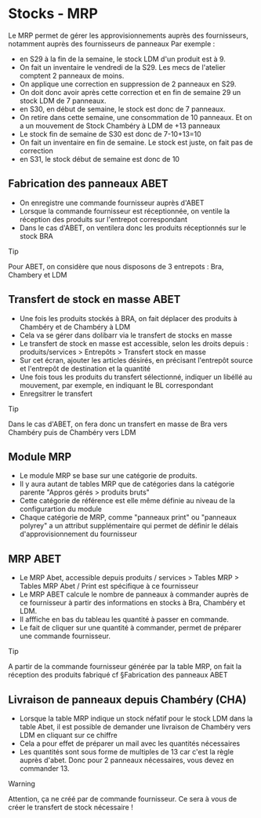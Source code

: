  # Stocks - MRP

Le MRP permet de gérer les approvisionnements auprès des fournisseurs, notamment auprès des fournisseurs de panneaux
Par exemple :
- en S29 à la fin de la semaine, le stock LDM d'un produit est à 9.
- On fait un inventaire le vendredi de la S29. Les mecs de l'atelier comptent 2 panneaux de moins.
- On applique une correction  en suppression de 2 panneaux en S29.
- On doit donc avoir après cette correction et en fin de semaine 29 un stock LDM de 7 panneaux.
- en S30, en début de semaine, le stock est donc de 7 panneaux.
- On retire dans cette semaine, une consommation de 10 panneaux. Et on a un mouvement de Stock Chambéry à LDM de +13 panneaux
- Le stock fin de semaine de S30 est donc de 7-10+13=10
- On fait un inventaire en fin de semaine. Le stock est juste, on fait pas de correction
- en S31, le stock début de semaine est donc de 10

## Fabrication des panneaux ABET
* On enregistre une commande fournisseur auprès d'ABET
* Lorsque la commande fournisseur est réceptionnée, on ventile la réception des produits sur l'entrepot correspondant
* Dans le cas d'ABET, on ventilera donc les produits réceptionnés sur le stock BRA


> [!TIP]
> Pour ABET, on considère que nous disposons de 3 entrepots : Bra, Chambery et LDM

## Transfert de stock en masse ABET
* Une fois les produits stockés à BRA, on fait déplacer des produits à Chambéry et de Chambéry à LDM
* Cela va se gérer dans dolibarr via le transfert de stocks en masse
* Le transfert de stock en masse est accessible, selon les droits depuis : produits/services > Entrepôts > Transfert stock en masse
* Sur cet écran, ajouter les articles désirés, en précisant l'entrepôt source et l'entrepôt de destination et la quantité
* Une fois tous les produits du transfert sélectionné, indiquer un libéllé au mouvement, par exemple, en indiquant le BL correspondant
* Enregsitrer le transfert

> [!TIP]
> Dans le cas d'ABET, on fera donc un transfert en masse de Bra vers Chambéry puis de Chambéry vers LDM

## Module MRP
* Le module MRP se base sur une catégorie de produits.
* Il y aura autant de tables MRP que de catégories dans la catégorie parente "Appros gérés > produits bruts"
* Cette catégorie de référence est elle même définie au niveau de la configurartion du module
* Chaque catégorie de MRP, comme "panneaux print" ou "panneaux polyrey" a un attribut supplémentaire qui permet de définir le délais d'approvisionnement du fournisseur 

## MRP ABET
* Le MRP Abet, accessible depuis produits / services > Tables MRP > Tables MRP Abet / Print est spécifique à ce fournisseur
* Le MRP ABET calcule le nombre de panneaux à commander auprès de ce fournisseur à partir des informations en stocks à Bra, Chambéry et LDM.
* Il afffiche en bas du tableau les quantité à passer en commande.
* Le fait de cliquer sur une quantité à commander, permet de préparer une commande fournisseur.

> [!TIP]
> A partir de la commande fournisseur générée par la table MRP, on fait la réception des produits fabriqué cf §Fabrication des panneaux ABET

## Livraison de panneaux depuis Chambéry (CHA)
* Lorsque la table MRP indique un stock néfatif pour le stock LDM dans la table Abet, il est possible de demander une livraison de Chambéry vers LDM en cliquant sur ce chiffre
* Cela a pour effet de préparer un mail avec les quantités nécessaires
* Les quantités sont sous forme de multiples de 13 car c'est la règle auprès d'abet. Donc pour 2 panneaux nécessaires, vous devez en commander 13.
> [!WARNING]
> Attention, ça ne créé par de commande fournisseur. Ce sera à vous de créer le transfert de stock nécessaire !